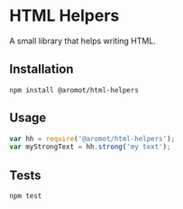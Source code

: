 HTML Helpers
=========

A small library that helps writing HTML.

## Installation
`npm install @aromot/html-helpers`

## Usage
```javascript
var hh = require('@aromot/html-helpers');
var myStrongText = hh.strong('my text');
```

## Tests
`npm test`
